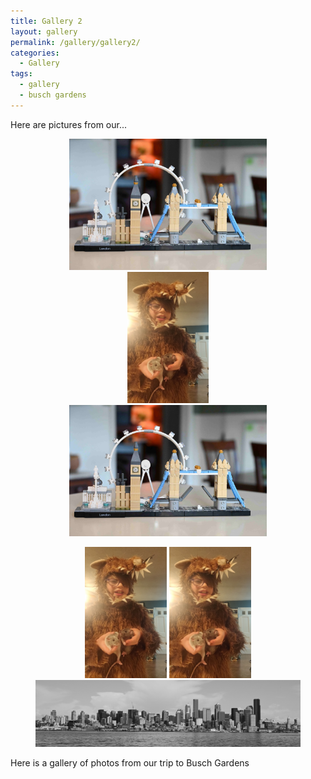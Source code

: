 ```yaml
---
title: Gallery 2
layout: gallery
permalink: /gallery/gallery2/
categories:
  - Gallery
tags:
  - gallery
  - busch gardens
---
```

Here are pictures from our...

<figure class="third" style="text-align: center; align-items: center">
	<a href="/assets/img/20231216_lego2.JPG"><img src="/assets/img/20231216_lego2.JPG" alt="test1" style='max-height:15em; width:auto'></a>
  <a href="/assets/img/20240113_rats5.JPG"><img src="/assets/img/20240113_rats5.JPG" alt="test1" style='max-height:15em; width:auto'></a>
  <a href="/assets/img/20231216_lego2.JPG"><img src="/assets/img/20231216_lego2.JPG" alt="test1" style='max-height:15em; width:auto'></a>
</figure>

<figure class="third" style="text-align: center; align-items: center" >
  <a href="/assets/img/20240113_rats5.JPG"><img src="/assets/img/20240113_rats5.JPG" alt="test1" style='max-height:15em; width:auto'></a>
  <a href="/assets/img/20240113_rats5.JPG"><img src="/assets/img/20240113_rats5.JPG" alt="test1" style='max-height:15em; width:auto'></a>
  <a href="/assets/splash/seattleskyline.JPG"><img src="/assets/splash/seattleskyline.JPG" alt="test1" style='max-height:15em; width:auto'></a>
</figure>

Here is a gallery of photos from our trip to Busch Gardens
